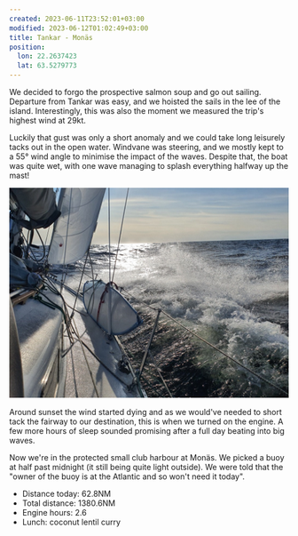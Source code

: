 ```yaml
---
created: 2023-06-11T23:52:01+03:00
modified: 2023-06-12T01:02:49+03:00
title: Tankar - Monäs
position:
  lon: 22.2637423
  lat: 63.5279773
---
```


We decided to forgo the prospective salmon soup and go out sailing. Departure from Tankar was easy, and we hoisted the sails in the lee of the island. Interestingly, this was also the moment we measured the trip's highest wind at 29kt.

Luckily that gust was only a short anomaly and we could take long leisurely tacks out in the open water. Windvane was steering, and we mostly kept to a 55° wind angle to minimise the impact of the waves. Despite that, the boat was quite wet, with one wave managing to splash everything halfway up the mast!

![Image](../2023/817bd65e4629d9e3f576434492960ce4.jpg)

Around sunset the wind started dying and as we would've needed to short tack the fairway to our destination, this is when we turned on the engine. A few more hours of sleep sounded promising after a full day beating into big waves.

Now we're in the protected small club harbour at Monäs. We picked a buoy at half past midnight (it still being quite light outside). We were told that the "owner of the buoy is at the Atlantic and so won't need it today".

* Distance today: 62.8NM
* Total distance: 1380.6NM
* Engine hours: 2.6
* Lunch: coconut lentil curry
